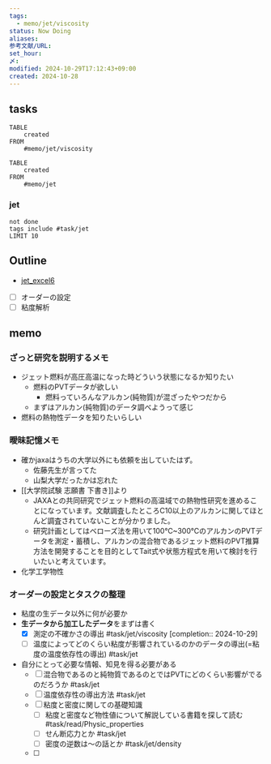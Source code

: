 ```yaml
---
tags:
  - memo/jet/viscosity
status: Now Doing
aliases: 
参考文献/URL: 
set_hour: 
〆: 
modified: 2024-10-29T17:12:43+09:00
created: 2024-10-28
---
```

## tasks
```dataview
TABLE
	created
FROM
	#memo/jet/viscosity 
```
```dataview
TABLE
	created
FROM
	#memo/jet
```
### jet
```tasks
not done
tags include #task/jet 
LIMIT 10
```


## Outline
- [jet_excel6](G:\マイドライブ\Harao_log\研究_memo\B4_file\20241009_密度測定\20241009編集用_6_now.xlsx)
- [ ] オーダーの設定
- [ ] 粘度解析
## memo
### ざっと研究を説明するメモ
- ジェット燃料が高圧高温になった時どういう状態になるか知りたい
	- 燃料のPVTデータが欲しい
		- 燃料っていろんなアルカン(純物質)が混ざったやつだから
	- まずはアルカン(純物質)のデータ調べようって感じ
- 燃料の熱物性データを知りたいらしい
### 曖昧記憶メモ
- 確かjaxaはうちの大学以外にも依頼を出していたはず。
	- 佐藤先生が言ってた
	- 山梨大学だったかは忘れた
- [[大学院試験 志願書 下書き]]より
	- JAXAとの共同研究でジェット燃料の高温域での熱物性研究を進めることになっています。文献調査したところC10以上のアルカンに関してほとんど調査されていないことが分かりました。
	- 研究計画としてはベローズ法を用いて100℃~300℃のアルカンのPVTデータを測定・蓄積し、アルカンの混合物であるジェット燃料のPVT推算方法を開発することを目的としてTait式や状態方程式を用いて検討を行いたいと考えています。
- 化学工学物性
### オーダーの設定とタスクの整理
- 粘度の生データ以外に何が必要か
- **生データから加工したデータ**をまずは書く
	- [x] 測定の不確かさの導出 #task/jet/viscosity  [completion:: 2024-10-29]
	- [ ] 温度によってどのくらい粘度が影響されているのかのデータの導出(=粘度の温度依存性の導出) #task/jet 
- 自分にとって必要な情報、知見を得る必要がある
	- [ ] 混合物であるのと純物質であるのとではPVTにどのくらい影響がでるのだろうか #task/jet 
	- [ ] 温度依存性の導出方法 #task/jet 
	- [ ] 粘度と密度に関しての基礎知識
		- [ ] 粘度と密度など物性値について解説している書籍を探して読む #task/read/Physic_properties
		- [ ] せん断応力とか #task/jet 
		- [ ] 密度の逆数は～の話とか #task/jet/density
	- [ ] 